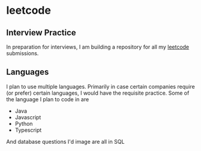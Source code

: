# leetcode

## Interview Practice
In preparation for interviews, I am building a repository for all my [leetcode](https://leetcode.com/) submissions.

## Languages
I plan to use multiple languages. Primarily in case certain companies require (or prefer) certain languages, I would have the requisite practice. Some of the language I plan to code in are

- Java
- Javascript
- Python
- Typescript

And database questions I'd image are all in SQL
